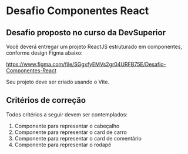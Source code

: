 # Desafio Componentes React

## Desafio proposto no curso da DevSuperior

Você deverá entregar um projeto ReactJS estruturado em componentes, conforme design Figma abaixo:

https://www.figma.com/file/SGgxfyEMVs2gr04URFB75E/Desafio-Componentes-React

Seu projeto deve ser criado usando o Vite.
## Critérios de correção
Todos critérios a seguir devem ser contemplados:
1) Componente para representar o cabeçalho
2) Componente para representar o card de carro
3) Componente para representar o card de comentário
4) Componente para representar o rodapé



